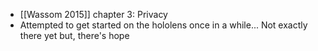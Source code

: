 - [[Wassom 2015]] chapter 3: Privacy
- Attempted to get started on the hololens once in a while... Not exactly there yet but, there's hope